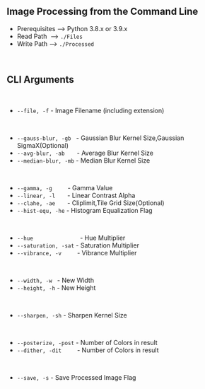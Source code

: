 ## **Image Processing from the Command Line**

- Prerequisites --> Python 3.8.x or 3.9.x
- Read Path &nbsp;--> `./Files`
- Write Path --> `./Processed`

<br>

## **CLI Arguments**

<br>

- `--file, -f` - Image Filename (including extension)

<br>

- `--gauss-blur, -gb` &nbsp; - Gaussian Blur Kernel Size,Gaussian SigmaX(Optional)
- `--avg-blur, -ab` &nbsp;&nbsp;&nbsp;&nbsp;&nbsp; - Average Blur Kernel Size 
- `--median-blur, -mb` - Median Blur Kernel Size

<br>

- `--gamma, -g` &nbsp;&nbsp;&nbsp;&nbsp;&nbsp;&nbsp;&nbsp; - Gamma Value
- `--linear, -l` &nbsp;&nbsp;&nbsp;&nbsp;&nbsp; - Linear Contrast Alpha
- `--clahe, -ae` &nbsp;&nbsp;&nbsp;&nbsp;&nbsp; - Cliplimit,Tile Grid Size(Optional)
- `--hist-equ, -he` - Histogram Equalization Flag

<br>

- `--hue` &nbsp;&nbsp;&nbsp;&nbsp;&nbsp;&nbsp;&nbsp;&nbsp;&nbsp;&nbsp;&nbsp;&nbsp;&nbsp;&nbsp;&nbsp;&nbsp;&nbsp;&nbsp;&nbsp;&nbsp;&nbsp;&nbsp;&nbsp;&nbsp;&nbsp; - Hue Multiplier
- `--saturation, -sat` - Saturation Multiplier
- `--vibrance, -v` &nbsp;&nbsp;&nbsp;&nbsp;&nbsp;&nbsp;&nbsp; - Vibrance Multiplier

<br>

- `--width, -w` &nbsp; - New Width
- `--height, -h` - New Height

<br>

- `--sharpen, -sh` - Sharpen Kernel Size

<br>

- `--posterize, -post` - Number of Colors in result
- `--dither, -dit` &nbsp;&nbsp;&nbsp;&nbsp;&nbsp;&nbsp;&nbsp; - Number of Colors in result

<br>

- `--save, -s` - Save Processed Image Flag